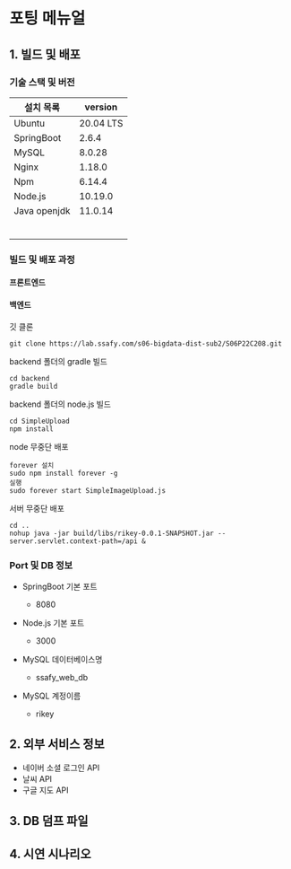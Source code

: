 # 포팅 메뉴얼

## 1. 빌드 및 배포

### 기술 스택 및 버전

| 설치 목록    | version   |
| ------------ | --------- |
| Ubuntu       | 20.04 LTS |
| SpringBoot   | 2.6.4     |
| MySQL        | 8.0.28    |
| Nginx        | 1.18.0    |
| Npm          | 6.14.4    |
| Node.js      | 10.19.0   |
| Java openjdk | 11.0.14   |
|              |           |
|              |           |
|              |           |
|              |           |
|              |           |
|              |           |



### 빌드 및 배포 과정

#### 프론트엔드



#### 백엔드

깃 클론

```
git clone https://lab.ssafy.com/s06-bigdata-dist-sub2/S06P22C208.git
```



backend 폴더의 gradle 빌드

```
cd backend
gradle build
```



backend 폴더의 node.js 빌드

```
cd SimpleUpload
npm install
```



node 무중단 배포

```
forever 설치
sudo npm install forever -g
실행
sudo forever start SimpleImageUpload.js
```



서버 무중단 배포

```
cd ..
nohup java -jar build/libs/rikey-0.0.1-SNAPSHOT.jar --server.servlet.context-path=/api &
```



### Port 및 DB 정보

- SpringBoot 기본 포트
  - 8080

- Node.js 기본 포트 
  - 3000
- MySQL 데이터베이스명
  - ssafy_web_db
- MySQL 계정이름
  - rikey



## 2. 외부 서비스 정보

- 네이버 소셜 로그인 API
- 날씨 API
- 구글 지도 API



## 3. DB 덤프 파일



## 4. 시연 시나리오

